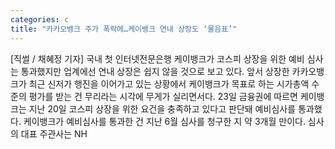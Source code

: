 ```yaml
---
categories: c
title: "카카오뱅크 주가 폭락에…케이뱅크 연내 상장도 ‘물음표’"
---
```

[직썰 / 채혜정 기자] 국내 첫 인터넷전문은행 케이뱅크가 코스피 상장을 위한 예비 심사는 통과했지만 업계에선 연내 상장은 쉽지 않을 것으로 보고 있다. 앞서 상장한 카카오뱅크가 최근 신저가 행진을 이어가고 있는 상황에서 케이뱅크가 목표로 하는 시가총액 수준의 평가를 받는 건 무리라는 시각에 무게가 실리면서다. 23일 금융권에 따르면 케이뱅크는 지난 20일 코스피 상장을 위한 요건을 충족하고 있다고 판단돼 예비심사를 통과했다. 케이뱅크가 예비심사를 통과한 건 지난 6월 심사를 청구한 지 약 3개월 만이다. 심사의 대표 주관사는 NH